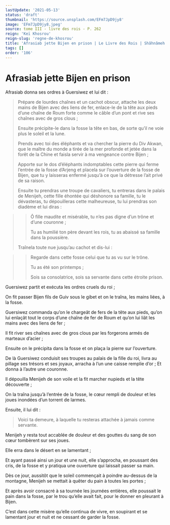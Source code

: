 ```yaml
---
lastUpdate: '2021-05-13'
status: 'draft'
thumbnail: 'https://source.unsplash.com/EFm7JpD9jy8'
image: 'EFm7JpD9jy8.jpeg'
source: tome III - livre des rois - P. 262
reign: 'Keï Khosrou'
reign-slug: 'regne-de-khosrou'
title: 'Afrasiab jette Bijen en prison | Le Livre des Rois | Shâhnâmeh'
tags: []
order: '106'
---
```


# Afrasiab jette Bijen en prison

Afrasiab donna ses ordres à Guersiwez et lui dit :

> Prépare de lourdes chaînes et un cachot obscur, attache les deux mains de Bijen avec des liens de fer, enlace-le de la tête aux pieds d’une chaîne de Roum forte comme le câble d’un pont et rive ses chaînes avec de gros clous ;
>
> Ensuite précipite-le dans la fosse la tête en bas, de sorte qu’il ne voie plus le soleil et la lune.
>
> Prends avec toi des éléphants et va chercher la pierre du Div Akwan, que le maître du monde a tirée de la mer profonde et jetée dans la forêt de la Chine et faisla servir à ma vengeance contre Bijen ;
>
> Apporte sur le dos d’éléphants indomptables cette pierre qui ferme l’entrée de la fosse d’Arjeng et placela sur l’ouverture de la fosse de Bijen, que tu y laisseras enfermé jusqu’à ce que la détresse l’ait privé de sa raison.
>
> Ensuite tu prendras une troupe de cavaliers, tu entreras dans le palais de Menijeh, cette fille éhontée qui déshonore sa famille, tu le dévasteras, tu dépouilleras cette malheureuse, tu lui prendras son diadème et lui diras :

> >
> > Ô fille maudite et misérable, tu n’es pas digne d’un trône et d’une couronne ;
> >
> > Tu as humilié ton père devant les rois, tu as abaissé sa famille dans la poussière.
>
> Traînela toute nue jusqu’au cachot et dis-lui :

> >
> > Regarde dans cette fosse celui que tu as vu sur le trône.
> >
> > Tu as été son printemps ;
> >
> > Sois sa consolatrice, sois sa servante dans cette étroite prison.

Guersiwez partit et exécuta les ordres cruels du roi ;

On fit passer Bijen fils de Guiv sous le gibet et on le traîna, les mains liées, à la fosse.

Guersiwez commanda qu’on le chargeât de fers de la tête aux pieds, qu’on lui enlaçât tout le corps d’une chaîne de fer de Roum et qu’on lui liât les mains avec des liens de fer ;

Il fit river ses chaînes avec de gros clous par les forgerons armés de marteaux d’acier ;

Ensuite on le précipita dans la fosse et on plaça la pierre sur l’ouverture.

De là Guersiwez conduisit ses troupes au palais de la fille du roi, livra au pillage ses trésors et ses joyaux, arracha à l’un une caisse remplie d’or ; Et donna à l’autre une couronne.

Il dépouilla Menijeh de son voile et la fit marcher nupieds et la tête découverte ;

On la traîna jusqu’à l’entrée de la fosse, le cœur rempli de douleur et les joues inondées d’un torrent de larmes.

Ensuite, il lui dit :

> Voici ta demeure, à laquelle tu resteras attachée à jamais comme servante.

Menijeh y resta tout accablée de douleur et des gouttes du sang de son cœur tombèrent sur ses joues.

Elle erra dans le désert en se lamentant ;

Et ayant passé ainsi un jour et une nuit, elle s’approcha, en poussant des cris, de la fosse et y pratiqua une ouverture qui laissait passer sa main.

Dès ce jour, aussitôt que le soleil commençait à poindre au-dessus de la montagne, Menijeh se mettait à quêter du pain à toutes les portes ;

Et après avoir consacré à sa tournée les journées entières, elle poussait le pain dans la fosse, par le trou qu’elle avait fait, pour le donner en pleurant à Bijen.

C’est dans cette misère qu’elle continua de vivre, en soupirant et se lamentant jour et nuit et ne cessant de garder la fosse.
